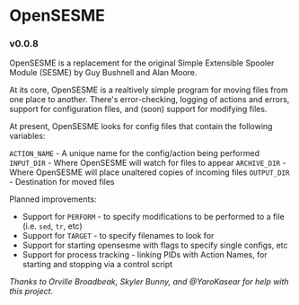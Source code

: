 # OpenSESME
### v0.0.8

OpenSESME is a replacement for the original Simple Extensible Spooler Module (SESME) by Guy Bushnell and Alan Moore.

At its core, OpenSESME is a realtively simple program for moving files from one place to another. There's error-checking, logging of actions and errors, support for configuration files, and (soon) support for modifying files.

At present, OpenSESME looks for config files that contain the following variables:

`ACTION_NAME` - A unique name for the config/action being performed
`INPUT_DIR` - Where OpenSESME will watch for files to appear
`ARCHIVE_DIR` - Where OpenSESME will place unaltered copies of incoming files
`OUTPUT_DIR` - Destination for moved files

Planned improvements: 
- Support for `PERFORM` - to specify modifications to be performed to a file (i.e. `sed`, `tr`, etc)
- Support for `TARGET` - to specify filenames to look for
- Support for starting opensesme with flags to specify single configs, etc
- Support for process tracking - linking PIDs with Action Names, for starting and stopping via a control script

*Thanks to Orville Broadbeak, Skyler Bunny, and @YaroKasear for help with this project.*
